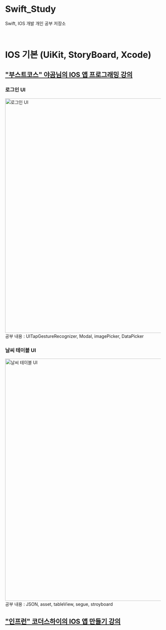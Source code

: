 # Swift_Study
Swift, IOS 개발 개인 공부 저장소

<br/>

# IOS 기본 (UiKit, StoryBoard, Xcode)
## ["부스트코스" 야곰님의 IOS 앱 프로그래밍 강의](https://github.com/KoreaMango/Swift_Study/tree/main/Yagom_IOS)
### 로그인 UI
<img width="759" alt="로그인 UI" src="https://user-images.githubusercontent.com/57595198/160245428-bb8dd16b-4b16-47e4-9d64-40de1ba00093.png">
공부 내용 : UITapGestureRecognizer, Modal, imagePicker, DataPicker
  

### 날씨 테이블 UI
<img width="784" alt="날씨 테이블 UI" src="https://user-images.githubusercontent.com/57595198/160245431-4ac1071e-2bf7-462d-bfd3-8989b60363d3.png">
공부 내용 : JSON, asset, tableView, segue, stroyboard

## ["인프런" 코더스하이의 IOS 앱 만들기 강의](https://github.com/KoreaMango/Swift_Study/tree/main/CodersHigh)
  
 
